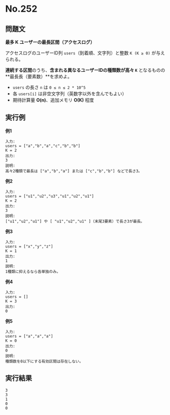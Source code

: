 # No.252

## 問題文

**最多 K ユーザーの最長区間（アクセスログ）**

アクセスログのユーザーID列 `users`（到着順、文字列）と整数 `K (K ≥ 0)` が与えられる。

**連続する区間**のうち、**含まれる異なるユーザーIDの種類数が高々 `K`** となるものの**最長長（要素数）**を求めよ。

* `users` の長さ `n` は `0 ≤ n ≤ 2 * 10^5`
* 各 `users[i]` は非空文字列（英数字以外を含んでもよい）
* 期待計算量 **O(n)**、追加メモリ **O(K)** 程度

## 実行例

**例1**

```
入力:
users = ["a","b","a","c","b","b"]
K = 2
出力:
3
説明:
高々2種類で最長は ["a","b","a"] または ["c","b","b"] などで長さ3。
```

**例2**

```
入力:
users = ["u1","u2","u3","u1","u2","u1"]
K = 2
出力:
3
説明:
["u1","u2","u1"] や [ "u1","u2","u1" ]（末尾3要素）で長さ3が最長。
```

**例3**

```
入力:
users = ["x","y","z"]
K = 1
出力:
1
説明:
1種類に抑えるなら各単独のみ。
```

**例4**

```
入力:
users = []
K = 3
出力:
0
```

**例5**

```
入力:
users = ["a","a","a"]
K = 0
出力:
0
説明:
種類数を0以下にする有効区間は存在しない。
```

## 実行結果

```
3
3
1
0
0
```
